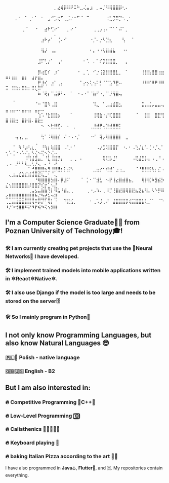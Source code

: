 ⠀⠀⠀⠀⠀⠀⠀⠀⠀⠀⠀⠀⠀⠀⠀⡀⣔⢾⡿⠿⠟⠭⠓⣀⢌⣤⣰⠀⡀⠤⡈⠻⢿⣿⣿⡿⢂⠄⠀⠀⠀⠀⠀⠀⠀⠀⠀⠀⠀⠀⠀⠀⠀⠀⠀⠀⠀⠀⠀⠀⠀⠀⠀⠀⠀
⠀⠀⠀⠄⠂⠀⠁⢀⠂⠁⠀⠂⠀⣠⠚⡡⢖⠋⢀⡨⠔⠒⠋⠈⠀⠉⠀⠀⠀⠀⠀⠰⣃⡹⠿⡙⠢⢀⠂⠀⠀⠀⠀⠀⠀⠀⠀⠀⠀⠀⠀⠀⠀⠀⠀⠀⠀⠀⠀⠀⠀⠀⠀⠀⠀
⠀⠀⠀⠀⠀⢀⠈⠀⠀⠐⠀⠀⣴⠗⢋⠔⠁⠀⠀⡀⠔⠈⠀⠀⠀⠀⠀⢀⢀⡠⢠⠄⠉⠁⠁⠬⠁⡀⠀⠀⠀⠀⠀⠀⠀⠀⠀⠀⠀⠀⠀⠀⠀⠀⠀⠀⠀⠀⠀⠀⠀⠀⠀⠀⠄
⠀⠀⠀⠀⠀⠀⠀⠀⠀⠀⠀⣰⠗⡴⠁⠀⢈⠄⠊⠀⠀⠀⠀⠀⠀⠀⠐⡈⠄⡐⠣⣙⣆⠀⠀⠀⢣⠀⠀⠁⠀⠀⠀⠀⠀⠀⠀⠀⠀⠀⠀⠀⠀⠀⠀⠀⠀⠀⠀⠀⠀⠀⠀⠀⠀
⠀⠀⠀⠀⠀⠀⠀⠀⠀⠀⠀⢻⡜⠀⢠⡄⠀⠀⠀⠀⠀⠀⠀⠀⠀⠀⠂⡄⠐⠐⢣⣿⣾⣧⠀⠀⠐⠂⠀⠀⠀⠀⠀⠀⠀⠀⠀⠀⠀⠀⠀⠀⠀⠀⠀⠀⠀⠀⠀⠀⠀⠀⠀⠀⠀
⠀⠀⠀⠀⠀⠀⠀⠀⠀⠀⣸⠏⢃⡔⠁⠀⢠⠂⠀⠀⠀⠀⠀⠀⠂⠡⠀⠄⠁⠎⡽⣿⣿⣿⡀⠀⠀⡄⠀⠀⠀⠀⠀⠀⠀⠀⠀⠀⠀⠀⠀⠀⠀⠀⠀⠀⠀⠀⠀⠀⠀⠀⠀⠀⠀
⠀⠀⠀⠀⠀⠀⠀⠀⠀⠀⡿⢴⣏⠎⠀⡰⠁⠀⠀⠀⠀⠀⠐⠀⡀⢁⠀⠊⡐⢨⣽⣿⣿⣿⣇⡀⠀⠁⠀⠀⠀⠀⢸⣿⣧⣿⣿⢰⣶⠶⠆⣶⡆⠀⣶⡆⠀⣴⡖⣶⡄⠀⠀⠀⠀
⠀⠀⠀⠀⠀⠀⠀⠀⠀⠀⡟⣸⢎⠀⣰⠁⢀⡄⠀⠀⠀⠀⠀⠁⡔⡢⢅⢢⠅⡃⠈⠉⣡⠹⣟⠤⠀⠀⠀⠀⠀⠀⠸⠿⠏⠿⠟⠸⠿⠭⠀⠿⠷⠆⠿⠷⠆⠿⢇⠿⠃⠀⠀⠀⠀
⠀⠀⠀⠀⠀⠀⠀⠀⠀⠀⠷⠈⢟⡆⠉⣬⡿⠃⠄⠀⠁⠀⠐⠠⠐⠉⠈⣷⠋⠐⡀⠉⡘⢻⣿⢤⠀⠀⠀⠀⠀⠀⠀⠀⠀⠀⠀⠀⠀⠀⠀⢀⠀⠀⠀⠀⠀
⠀⠀⠀⠀⠀⠀⠀⠀⠀⠈⠒⠈⣿⠳⢠⣿⠀⠀⠀⠀⠀⠀⠀⠀⠀⠀⠀⠹⣄⠀⠁⣠⣴⣾⣿⣢⠀⠀⠀⠀⠀⠀⣭⣤⣬⡤⣤⣤⢤⣤⢠⣤⠤⠄⣤⡤⣤⠀⣤⡤⠤⠀⠀⠀⠀
⠀⠀⠀⠀⠀⠀⠀⠀⠀⠀⢱⠡⠘⣗⣿⣿⡦⠀⠀⠀⠁⠀⠀⠀⠀⠀⠀⢸⢿⣷⠐⡜⢏⣿⣿⡇⠀⠀⠀⠀⠈⠀⠀⣿⡇⠀⣿⣟⢻⣿⢸⣿⣒⠀⣿⡗⣿⠄⣿⣗⡂⠀⠀⠀⠀
⠀⠀⠀⠀⠀⠀⠀⠀⠀⠀⠀⠢⠀⠢⣗⣿⣏⠄⠀⠄⠀⡀⠀⠀⠀⠀⢀⣸⣾⡟⢤⣹⣾⣿⣿⡅⠀⠀⠀⠀⠀⠀⠀⠀⠀⠀⠀⠀⠀⠀⠀⠀⠀⠀⠀⠀⠀⠀⠀⠀⠀⠀⠀⠀⠀
⠀⠀⠀⢤⢠⡀⣀⠀⠀⠀⠀⢓⠁⠨⢿⣿⡎⠀⠌⠐⠠⠐⡈⠀⠀⠀⠐⠊⠀⢽⡠⢿⣿⣿⣿⡇⠀⣀⠀⠀⠀⠀⠀⠀⠀⠀⠀⠀⠀⠀⠀⠀⠀⠀⠀⠀⠀⠀⢀⠀⠀⠀⠀⠀⠀
⠀⠀⠈⠀⠳⠘⡴⢣⣆⡀⠀⠘⢳⡆⢷⣿⣿⠀⠠⢁⠂⠁⠀⠀⠀⠀⠀⠀⠠⡔⣩⢽⣿⣿⡏⠀⠐⠄⠂⠠⢑⡌⣆⠡⢈⠐⡈⢄⠁⢂⠡⢈⠐⠠⠡⠌⡄⠣⢌⠢⢍⠢⡑⢌⠤
⠀⠀⠀⠀⠀⠀⠸⢻⣼⣻⣤⡀⠘⣇⢸⣿⡛⡄⠀⠀⡀⢀⠀⠄⠀⠀⠀⠀⠀⠀⢿⢟⡧⣘⠃⠀⠀⠀⠀⠠⢟⣼⣛⡧⡄⠠⢀⠘⠠⢀⠠⠀⡘⠃⠃⢇⣀⢃⡘⢄⠀⠄⠘⠀⠜
⠀⠀⠀⠀⠀⠀⠀⠁⢚⣿⣿⣿⣦⣻⢸⡿⣿⡆⡅⣬⠣⠀⠀⠀⠀⠀⠀⣀⣤⡔⠂⢾⣾⠁⣠⢠⣀⠀⠀⠀⠈⠘⣿⣿⣯⢧⡄⣌⠠⠀⢄⣰⣤⣎⣵⣎⣾⣽⣿⣞⢦⣀⠂⠈⢄
⠀⠀⠀⠀⠀⠀⠀⠀⠀⠘⢿⣿⣿⣿⣳⣿⠄⡿⣸⠍⠀⠀⠀⠈⠀⡁⠂⠉⣺⣃⠀⠢⡟⢸⣔⣿⣾⣿⣦⡀⠀⠀⢿⡿⣏⠷⣻⣮⡳⣌⢢⣿⣿⣿⣿⣿⡼⣿⣿⡝⢎⡖⣁⠢⣜
⠀⠀⠀⠀⠀⠀⠀⢀⣤⣢⣤⣷⣷⢙⡇⠻⣥⠘⣾⣄⢀⠀⠀⠀⠀⢀⠐⡠⠱⠄⢀⠸⡉⢘⣿⣞⣿⢿⣿⣟⣦⣝⣦⢻⡄⠣⠑⡛⠿⣔⣿⣿⣿⣿⣿⣿⣿⣿⠷⣌⣳⣞⣥⠲⣽
⢀⣀⣤⣴⣶⣶⣿⣿⢿⠿⡿⡝⠃⢿⡇⠐⠀⠀⠙⣟⣪⡀⠀⠀⠀⠀⠂⢀⠡⡸⢀⠜⠀⣼⣿⣿⣿⡿⢾⣭⣿⣿⣧⢇⡈⠁⠀⠈⠑⠸⡘⠱⢚⣿⣿⠯⡝⠻⡟⢮⠳⢍⢢⣻⣿

<!--
**McQbis/McQbis** is a ✨ _special_ ✨ repository because its `README.md` (this file) appears on your GitHub profile.

Here are some ideas to get you started:

- 🔭 I’m currently working on ...
- 🌱 I’m currently learning ...
- 👯 I’m looking to collaborate on ...
- 🤔 I’m looking for help with ...
- 💬 Ask me about ...
- 📫 How to reach me: ...
- 😄 Pronouns: ...
- ⚡ Fun fact: ...
-->
## I'm a **Computer Science Graduate**👨‍💻 from Poznan University of Technology🎓!
### 🛠️ I am currently creating pet projects that use the 🧠Neural Networks🧠 I have developed. 
### 🛠️ I implement trained models into mobile applications written in ⚛️React⚛Native⚛️. 
### 🛠️ I also use **Django** if the model is too large and needs to be stored on the server🗄️
### 🛠️ So I mainly program in **Python**🐍
## I not only know Programming Languages, but also know Natural Languages 😎
### 🇵🇱🥟 Polish - native language
### 🇬🇧🇺🇸 English - B2
## But I am also interested in:
### 🔥 Competitive Programming 🧮C++🧩
### 🔥 Low-Level Programming 🔟
### 🔥 Calisthenics 🤸🏻‍♂️💪🏼
### 🔥 Keyboard playing 🎹
### 🔥 baking Italian Pizza according to the art 🍕🍕


I have also programmed in **Java**♨️, **Flutter**📲, and 🇨. My repositories contain everything.
